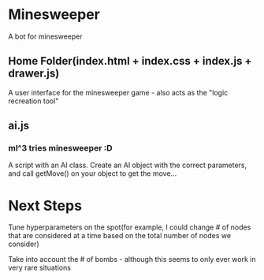 # Minesweeper
 A bot for minesweeper

## Home Folder(index.html + index.css + index.js + drawer.js)
A user interface for the minesweeper game - also acts as the "logic recreation tool"

## ai.js
### ml^3 tries minesweeper :D
A script with an AI class. Create an AI object with the correct parameters, and call getMove() on your object to get the move...

# Next Steps
Tune hyperparameters on the spot(for example, I could change # of nodes that are considered at a time based on the total number of nodes we consider)

Take into account the # of bombs - although this seems to only ever work in very rare situations
